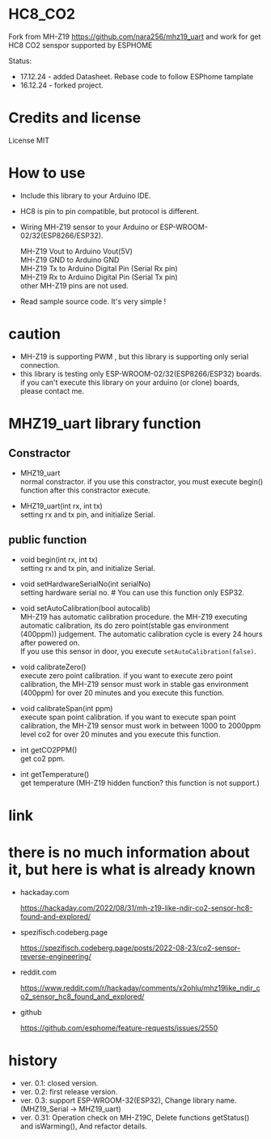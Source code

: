 # HC8_CO2
Fork from  MH-Z19 https://github.com/nara256/mhz19_uart and work for get HC8 CO2 senspor supported by ESPHOME

Status: 
* 17.12.24 - added Datasheet. Rebase code to follow ESPhome tamplate 
* 16.12.24 - forked project. 

# Credits and license  
License MIT

# How to use

* Include this library to your Arduino IDE.
* HC8 is pin to pin compatible, but protocol is different. 
* Wiring MH-Z19 sensor to your Arduino or ESP-WROOM-02/32(ESP8266/ESP32).

    MH-Z19 Vout to Arduino Vout(5V)  
    MH-Z19 GND  to Arduino GND  
    MH-Z19 Tx   to Arduino Digital Pin (Serial Rx pin)  
    MH-Z19 Rx   to Arduino Digital Pin (Serial Tx pin)  
    other MH-Z19 pins are not used.  

* Read sample source code. It's very simple !

# caution

* MH-Z19 is supporting PWM , but this library is supporting only serial connection. 
* this library is testing only ESP-WROOM-02/32(ESP8266/ESP32) boards. if you can't execute this library on your arduino (or clone) boards, please contact me.

# MHZ19_uart library function

## Constractor

* MHZ19_uart  
  normal constractor. if you use this constractor, you must execute begin() function after this constractor execute.

* MHZ19_uart(int rx, int tx)  
  setting rx and tx pin, and initialize Serial.

## public function

* void begin(int rx, int tx)  
  setting rx and tx pin, and initialize Serial.

* void setHardwareSerialNo(int serialNo)  
  setting hardware serial no. # You can use this function only ESP32.
  
* void setAutoCalibration(bool autocalib)  
  MH-Z19 has automatic calibration procedure. the MH-Z19 executing automatic calibration, its do zero point(stable gas environment (400ppm)) judgement.
  The automatic calibration cycle is every 24 hours after powered on.  
  If you use this sensor in door, you execute `setAutoCalibration(false)`.

* void calibrateZero()  
  execute zero point calibration. 
  if you want to execute zero point calibration, the MH-Z19 sensor must work in stable gas environment (400ppm) for over 20 minutes and you execute this function.

* void calibrateSpan(int ppm)  
  execute span point calibration.
  if you want to execute span point calibration, the MH-Z19 sensor must work in between 1000 to 2000ppm level co2 for over 20 minutes and you execute this function.
  
* int getCO2PPM()  
  get co2 ppm.
  
* int getTemperature()  
  get temperature (MH-Z19 hidden function?  this function is not support.)

# link
# there is no much information about it, but here is what is already known 
* hackaday.com
   
    https://hackaday.com/2022/08/31/mh-z19-like-ndir-co2-sensor-hc8-found-and-explored/

* spezifisch.codeberg.page
   
  https://spezifisch.codeberg.page/posts/2022-08-23/co2-sensor-reverse-engineering/

* reddit.com
  
  https://www.reddit.com/r/hackaday/comments/x2ohlu/mhz19like_ndir_co2_sensor_hc8_found_and_explored/

* github
  
  https://github.com/esphome/feature-requests/issues/2550

  
# history
* ver. 0.1: closed version.
* ver. 0.2: first release version.
* ver. 0.3: support ESP-WROOM-32(ESP32), Change library name. (MHZ19_Serial -> MHZ19_uart)
* ver. 0.31: Operation check on MH-Z19C, Delete functions getStatus() and isWarming(), And refactor details.

